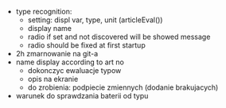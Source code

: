 - type recognition:
	- setting: displ var, type, unit (articleEval())
	- display name
	- radio if set and not discovered will be showed message
	- radio should be fixed at first startup 
- 2h zmarnowanie na git-a
- name display according to art no
	- dokonczyc ewaluacje typow
	- opis na ekranie
	- do zrobienia: podpiecie zmiennych (dodanie brakujacych)
- warunek do sprawdzania baterii od typu

